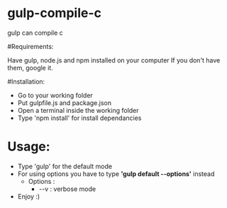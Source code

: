 # gulp-compile-c
gulp can compile c

#Requirements:

Have gulp, node.js and npm installed on your computer 
If you don't have them, google it.

#Installation:

* Go to your working folder
* Put gulpfile.js and package.json
* Open a terminal inside the working folder
* Type 'npm install' for install dependancies

# Usage:

* Type 'gulp' for the default mode
* For using options you have to type **'gulp default --options'** instead
    * Options :
        * --v : verbose mode
* Enjoy :)